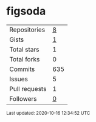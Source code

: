 # figsoda

<table>
    <tr>
        <td>Repositories</td>
        <td><a href="https://github.com/figsoda?tab=repositories">8</a></td>
    </tr>
    <tr>
        <td>Gists</td>
        <td><a href="https://gist.github.com/figsoda">1</a></td>
    </tr>
    <tr>
        <td>Total stars</td>
        <td>1</td>
    </tr>
    <tr>
        <td>Total forks</td>
        <td>0</td>
    </tr>
    <tr>
        <td>Commits</td>
        <td>635</td>
    </tr>
    <tr>
        <td>Issues</td>
        <td>5</td>
    </tr>
    <tr>
        <td>Pull requests</td>
        <td>1</td>
    </tr>
    <tr>
        <td>Followers</td>
        <td><a href="https://github.com/figsoda?tab=followers">0</a></td>
    </tr>
</table>

<sub>Last updated: 2020-10-16 12:34:52 UTC</sub>
